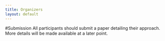 ```yaml
---
title: Organizers
layout: default
---
```

#Submission
All participants should submit a paper detailing their approach. More details will be made available at a later point.

<script>
  (function(i,s,o,g,r,a,m){i['GoogleAnalyticsObject']=r;i[r]=i[r]||function(){
  (i[r].q=i[r].q||[]).push(arguments)},i[r].l=1*new Date();a=s.createElement(o),
  m=s.getElementsByTagName(o)[0];a.async=1;a.src=g;m.parentNode.insertBefore(a,m)
  })(window,document,'script','//www.google-analytics.com/analytics.js','ga');

  ga('create', 'UA-49358167-1', 'recsyschallenge.com');
  ga('send', 'pageview');

</script>
